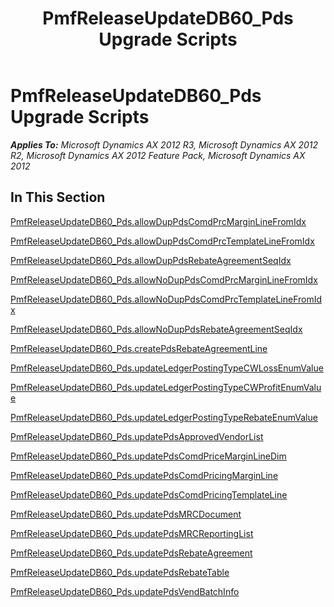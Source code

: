 ﻿---
title: PmfReleaseUpdateDB60_Pds Upgrade Scripts
TOCTitle: PmfReleaseUpdateDB60_Pds Upgrade Scripts
ms:assetid: 68d75437-bb1b-41cf-9c62-f5161a9097dd
ms:mtpsurl: https://msdn.microsoft.com/en-us/library/JJ685616(v=AX.60)
ms:contentKeyID: 49708818
ms.date: 05/18/2015
mtps_version: v=AX.60
---

# PmfReleaseUpdateDB60\_Pds Upgrade Scripts 


_**Applies To:** Microsoft Dynamics AX 2012 R3, Microsoft Dynamics AX 2012 R2, Microsoft Dynamics AX 2012 Feature Pack, Microsoft Dynamics AX 2012_

## In This Section

[PmfReleaseUpdateDB60\_Pds.allowDupPdsComdPrcMarginLineFromIdx](pmfreleaseupdatedb60-pds-allowduppdscomdprcmarginlinefromidx.md)

[PmfReleaseUpdateDB60\_Pds.allowDupPdsComdPrcTemplateLineFromIdx](pmfreleaseupdatedb60-pds-allowduppdscomdprctemplatelinefromidx.md)

[PmfReleaseUpdateDB60\_Pds.allowDupPdsRebateAgreementSeqIdx](pmfreleaseupdatedb60-pds-allowduppdsrebateagreementseqidx.md)

[PmfReleaseUpdateDB60\_Pds.allowNoDupPdsComdPrcMarginLineFromIdx](pmfreleaseupdatedb60-pds-allownoduppdscomdprcmarginlinefromidx.md)

[PmfReleaseUpdateDB60\_Pds.allowNoDupPdsComdPrcTemplateLineFromIdx](pmfreleaseupdatedb60-pds-allownoduppdscomdprctemplatelinefromidx.md)

[PmfReleaseUpdateDB60\_Pds.allowNoDupPdsRebateAgreementSeqIdx](pmfreleaseupdatedb60-pds-allownoduppdsrebateagreementseqidx.md)

[PmfReleaseUpdateDB60\_Pds.createPdsRebateAgreementLine](pmfreleaseupdatedb60-pds-createpdsrebateagreementline.md)

[PmfReleaseUpdateDB60\_Pds.updateLedgerPostingTypeCWLossEnumValue](pmfreleaseupdatedb60-pds-updateledgerpostingtypecwlossenumvalue.md)

[PmfReleaseUpdateDB60\_Pds.updateLedgerPostingTypeCWProfitEnumValue](pmfreleaseupdatedb60-pds-updateledgerpostingtypecwprofitenumvalue.md)

[PmfReleaseUpdateDB60\_Pds.updateLedgerPostingTypeRebateEnumValue](pmfreleaseupdatedb60-pds-updateledgerpostingtyperebateenumvalue.md)

[PmfReleaseUpdateDB60\_Pds.updatePdsApprovedVendorList](pmfreleaseupdatedb60-pds-updatepdsapprovedvendorlist.md)

[PmfReleaseUpdateDB60\_Pds.updatePdsComdPriceMarginLineDim](pmfreleaseupdatedb60-pds-updatepdscomdpricemarginlinedim.md)

[PmfReleaseUpdateDB60\_Pds.updatePdsComdPricingMarginLine](pmfreleaseupdatedb60-pds-updatepdscomdpricingmarginline.md)

[PmfReleaseUpdateDB60\_Pds.updatePdsComdPricingTemplateLine](pmfreleaseupdatedb60-pds-updatepdscomdpricingtemplateline.md)

[PmfReleaseUpdateDB60\_Pds.updatePdsMRCDocument](pmfreleaseupdatedb60-pds-updatepdsmrcdocument.md)

[PmfReleaseUpdateDB60\_Pds.updatePdsMRCReportingList](pmfreleaseupdatedb60-pds-updatepdsmrcreportinglist.md)

[PmfReleaseUpdateDB60\_Pds.updatePdsRebateAgreement](pmfreleaseupdatedb60-pds-updatepdsrebateagreement.md)

[PmfReleaseUpdateDB60\_Pds.updatePdsRebateTable](pmfreleaseupdatedb60-pds-updatepdsrebatetable.md)

[PmfReleaseUpdateDB60\_Pds.updatePdsVendBatchInfo](pmfreleaseupdatedb60-pds-updatepdsvendbatchinfo.md)

  


